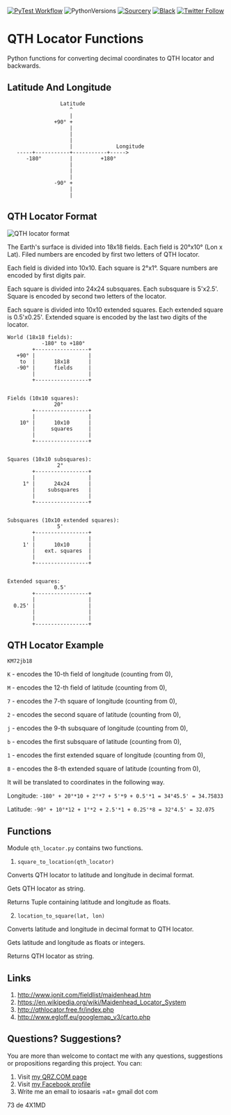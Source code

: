 [![PyTest Workflow](https://github.com/Pytlicek/hamradio_functions/actions/workflows/python-app.yml/badge.svg)](https://github.com/Pytlicek/hamradio_functions/actions/workflows/python-app.yml) 
![PythonVersions](https://img.shields.io/badge/python-3.10-blue) 
[![Sourcery](https://img.shields.io/badge/Sourcery-enabled-brightgreen)](https://sourcery.ai) 
[![Black](https://img.shields.io/badge/code%20style-black-000000.svg)](https://github.com/ambv/black) 
[![Twitter Follow](https://img.shields.io/twitter/follow/Pytlicek?color=1DA1F2&logo=twitter&style=flat)](https://twitter.com/Pytlicek) 


# QTH Locator Functions
Python functions for converting decimal coordinates to QTH locator and backwards.

## Latitude And Longitude
```
   		         Latitude
                    ^
                    |
               +90° +
                    |
                    |
                    |
                    |              Longitude
   -----+-----------+-----------+----->
      -180°         |         +180°
                    |
                    |
                    |
               -90° +
                    |
                    |
```

## QTH Locator Format

![QTH locator format](https://raw.githubusercontent.com/4x5dm/qth_locator_functions/master/images/qth_locator_format.png)

The Earth's surface is divided into 18x18 fields. Each field is 20°x10° (Lon x Lat). Filed numbers are encoded by first two letters of QTH locator.

Each field is divided into 10x10. Each square is 2°x1°. Square numbers are encoded by first digits pair.

Each square is divided into 24x24 subsquares. Each subsquare is 5'x2.5'. Square is encoded by second two letters of the locator.

Each square is divided into 10x10 extended squares. Each extended square is 0.5'x0.25'. Extended square is encoded by the last two digits of the locator.

```
World (18x18 fields):
           -180° to +180°
        +-----------------+
   +90° |                 |
    to  |      18x18      |
   -90° |      fields     |
        |                 |
        +-----------------+

	   
Fields (10x10 squares):
               20°
        +-----------------+
        |                 |
    10° |      10x10      |
        |     squares     |
        |                 |
        +-----------------+

	   
Squares (10x10 subsquares):
                2°
        +-----------------+
        |                 |
     1° |      24x24      |
        |    subsquares   |
        |                 |
        +-----------------+


Subsquares (10x10 extended squares):
                5'
        +-----------------+
        |                 |
     1' |      10x10      |
        |   ext. squares  |
        |                 |
        +-----------------+


Extended squares:
               0.5'
        +-----------------+
        |                 |
  0.25' |                 |
        |                 |
        |                 |
        +-----------------+
```

## QTH Locator Example

``` KM72jb18 ```

``` K ``` - encodes the 10-th field of longitude (counting from 0),

``` M ``` - encodes the 12-th field of latitude (counting from 0),

``` 7 ``` - encodes the 7-th square of longitude (counting from 0),

``` 2 ``` - encodes the second square of latitude (counting from 0),

``` j ``` - encodes the 9-th subsquare of longitude (counting from 0),

``` b ``` - encodes the first subsquare of latitude (counting from 0),

``` 1 ``` - encodes the first extended square of longitude (counting from 0),

``` 8 ``` - encodes the 8-th extended square of latitude (counting from 0),

It will be translated to coordinates in the following way.

Longitude: ``` -180° + 20°*10 + 2°*7 + 5'*9 + 0.5'*1 = 34°45.5' = 34.75833 ```

Latitude: ``` -90° + 10°*12 + 1°*2 + 2.5'*1 + 0.25'*8 = 32°4.5' = 32.075 ```

## Functions

Module ```qth_locator.py``` contains two functions.

1. ```square_to_location(qth_locator)```

Converts QTH locator to latitude and longitude in decimal format.

Gets QTH locator as string.

Returns Tuple containing latitude and longitude as floats.

2. ```location_to_square(lat, lon)```

Converts latitude and longitude in decimal format to QTH locator.

Gets latitude and longitude as floats or integers.

Returns QTH locator as string.

## Links
1. http://www.jonit.com/fieldlist/maidenhead.htm
2. https://en.wikipedia.org/wiki/Maidenhead_Locator_System
3. http://qthlocator.free.fr/index.php
4. http://www.egloff.eu/googlemap_v3/carto.php

## Questions? Suggestions?
You are more than welcome to contact me with any questions, suggestions or propositions regarding this project. You can:

1. Visit [my QRZ.COM page](https://www.qrz.com/db/4X1MD)
2. Visit [my Facebook profile](https://www.facebook.com/Dima.Meln)
3. Write me an email to iosaaris =at= gmail dot com

73 de 4X1MD


